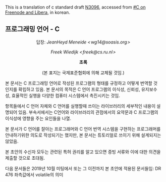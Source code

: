 This is a translation of c standard draft 
<a href="https://www.open-std.org/jtc1/sc22/wg14/www/docs/n3096.pdf">
N3096</a>, accessed from
<a href="https://www.iso-9899.info/wiki/Main_Page">
#C on Freenode and Libera</a>, in korean.

## 프로그래밍 언어 - C
<p align=center>
  답장: <i>JeanHeyd Meneide  <&hairsp;wg14@soasis.org&hairsp;></i>
</p>
<p align=center>
  <i>Freek Wiedijk <&hairsp;freek@cs.ru.nl&hairsp;></i>
</p>    
<p align=center>
  <b>초록</b>
</p>
<p align=center>
  (본 표지는 국제표준협회에 의해 교체될 것임.)
</p>
본 문서는 C 프로그래밍 언어로 작성된 프로그램의 형태를 규정하고 어떻게 번역할 것인지를 확립하고 있음. 본 문서의 목적은 C 언어 프로그램의 이식성, 신뢰성, 유지보수성, 효율적인 실행을 다양한 컴퓨터 시스템에서 촉진시키는 것임. 

항목들에서 C 언어 자체와 C 언어를 실행할때 쓰이는 라이브러리의 세부적인 내용이 설명되어 있음. 부속서에서는 C언어와 라이브러리의 관점에서의 요약문과 C 프로그램의 이식성에 영향을 주는 요인들을 나열. 

본 문서가 C 언어를 잘아는 프로그래머와 C 언어 번역 시스템을 구현하는 프로그래머를 안내하기위한 의도로 작성되기는 했지만, 본 문서는 튜토리얼로 쓰이기 위해 설계되지는 않았음. 

본 초안의 수신자 모두는 관련된 특허 권리를 알고 있으면 증빙 서류와 이에 대한 의견을 제출할 것으로 초대됨. 

다음 문서들은 2019년 10월 미팅에서 또는 그 이전까지 본 초안에 적용된 문서들임:
DR 476     좌측값에서 volatile의 의미
